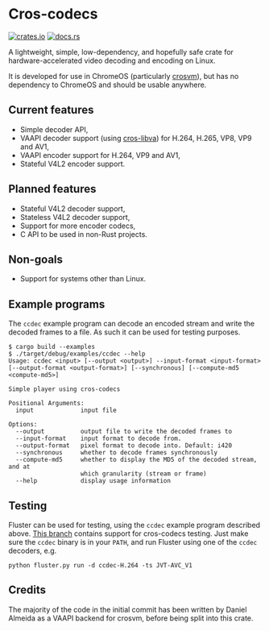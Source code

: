 # Cros-codecs

[<img alt="crates.io" src="https://img.shields.io/crates/v/cros-codecs">](https://crates.io/crates/cros-codecs)
[<img alt="docs.rs" src="https://img.shields.io/docsrs/cros-codecs">](https://docs.rs/cros-codecs/latest/cros_codecs/)

A lightweight, simple, low-dependency, and hopefully safe crate for
hardware-accelerated video decoding and encoding on Linux.

It is developed for use in ChromeOS (particularly
[crosvm](https://github.com/google/crosvm)), but has no dependency to ChromeOS
and should be usable anywhere.

## Current features

- Simple decoder API,
- VAAPI decoder support (using
  [cros-libva](https://github.com/chromeos/cros-libva)) for H.264, H.265, VP8,
  VP9 and AV1,
- VAAPI encoder support for H.264, VP9 and AV1,
- Stateful V4L2 encoder support.

## Planned features

- Stateful V4L2 decoder support,
- Stateless V4L2 decoder support,
- Support for more encoder codecs,
- C API to be used in non-Rust projects.

## Non-goals

- Support for systems other than Linux.

## Example programs

The `ccdec` example program can decode an encoded stream and write the decoded
frames to a file. As such it can be used for testing purposes.

```shell
$ cargo build --examples
$ ./target/debug/examples/ccdec --help
Usage: ccdec <input> [--output <output>] --input-format <input-format> [--output-format <output-format>] [--synchronous] [--compute-md5 <compute-md5>]

Simple player using cros-codecs

Positional Arguments:
  input             input file

Options:
  --output          output file to write the decoded frames to
  --input-format    input format to decode from.
  --output-format   pixel format to decode into. Default: i420
  --synchronous     whether to decode frames synchronously
  --compute-md5     whether to display the MD5 of the decoded stream, and at
                    which granularity (stream or frame)
  --help            display usage information
```

## Testing

Fluster can be used for testing, using the `ccdec` example program described
above. [This branch](https://github.com/Gnurou/fluster/tree/cros-codecs)
contains support for cros-codecs testing. Just make sure the `ccdec` binary is
in your `PATH`, and run Fluster using one of the `ccdec` decoders, e.g.

```shell
python fluster.py run -d ccdec-H.264 -ts JVT-AVC_V1
```

## Credits

The majority of the code in the initial commit has been written by Daniel
Almeida as a VAAPI backend for crosvm, before being split into this crate.

